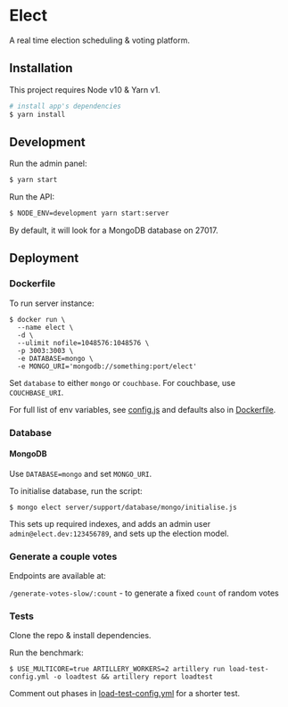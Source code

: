 # Elect

A real time election scheduling & voting platform.

## Installation

This project requires Node v10 & Yarn v1.

``` bash
# install app's dependencies
$ yarn install
```

## Development

Run the admin panel:

```bash
$ yarn start
```

Run the API:

```bash
$ NODE_ENV=development yarn start:server
```

By default, it will look for a MongoDB database on 27017.

## Deployment

### Dockerfile

To run server instance:

```
$ docker run \
  --name elect \
  -d \
  --ulimit nofile=1048576:1048576 \
  -p 3003:3003 \
  -e DATABASE=mongo \
  -e MONGO_URI='mongodb://something:port/elect'
```

Set `database` to either `mongo` or `couchbase`. For couchbase, use `COUCHBASE_URI`.

For full list of env variables, see [config.js](server/config.js) and defaults also in [Dockerfile](./Dockerfile).

### Database

#### MongoDB

Use `DATABASE=mongo` and set `MONGO_URI`.

To initialise database, run the script:

```
$ mongo elect server/support/database/mongo/initialise.js
```

This sets up required indexes, and adds an admin user `admin@elect.dev:123456789`, and sets up the election model.

### Generate a couple votes

Endpoints are available at:

`/generate-votes-slow/:count` - to generate a fixed `count` of random votes

### Tests

Clone the repo & install dependencies.

Run the benchmark:
```
$ USE_MULTICORE=true ARTILLERY_WORKERS=2 artillery run load-test-config.yml -o loadtest && artillery report loadtest
```


Comment out phases in [load-test-config.yml](./load-test-config.yml) for a shorter test.
